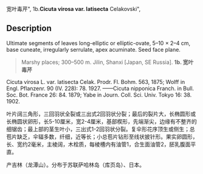 宽叶毒芹",
1b.**Cicuta virosa var. latisecta** Celakovski",

## Description
Ultimate segments of leaves long-elliptic or elliptic-ovate, 5–10 × 2–4 cm, base cuneate, irregularly serrulate, apex acuminate. Seed face plane.

> Marshy places; 300–500 m. Jilin, Shanxi [Japan, SE Russia].
**1b. 宽叶毒芹**

Cicuta virosa L. var. latisecta Celak. Prodr. Fl. Bohm. 563, 1875; Wolff in Engl. Pflanzenr. 90 (IV. 228): 78. 1927. ——Cicuta nipponica Franch. in Bull. Soc. Bot. France 26: 84. 1879; Yabe in Journ. Coll. Sci. Univ. Tokyo 16: 38. 1902.

叶片阔三角形，三回羽状全裂或三出式2回羽状分裂；最后的裂片大，长椭圆形或长椭圆状卵形，长5-10厘米，宽2-4厘米，基部楔形，先端渐尖，边缘有不整齐的细锯齿；最上部的茎生叶小，三出式1-2回羽状分裂。复伞形花序顶生或侧生；总苞片缺乏，伞辐多数，纤细，近等长；小总苞片钻形至线状披针形。果实卵圆形，长、宽约2毫米，主棱阔，木栓质，每棱槽内有油管1，合生面油管2，胚乳腹面平直。

产吉林（龙潭山）。分布于苏联萨哈林岛（库页岛）、日本。
